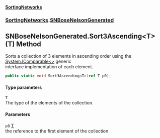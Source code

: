 #### [SortingNetworks](./index.md 'index')
### [SortingNetworks](./SortingNetworks.md 'SortingNetworks').[SNBoseNelsonGenerated](./SortingNetworks-SNBoseNelsonGenerated.md 'SortingNetworks.SNBoseNelsonGenerated')
## SNBoseNelsonGenerated.Sort3Ascending&lt;T&gt;(T) Method
Sorts a collection of 3 elements in ascending order using the [System.IComparable&lt;&gt;](https://docs.microsoft.com/en-us/dotnet/api/System.IComparable-1 'System.IComparable`1') generic  
interface implementation of each element.  
```csharp
public static void Sort3Ascending<T>(ref T p0);
```
#### Type parameters
<a name='SortingNetworks-SNBoseNelsonGenerated-Sort3Ascending-T-(T)-T'></a>
`T`  
The type of the elements of the collection.  
  
#### Parameters
<a name='SortingNetworks-SNBoseNelsonGenerated-Sort3Ascending-T-(T)-p0'></a>
`p0` [T](#SortingNetworks-SNBoseNelsonGenerated-Sort3Ascending-T-(T)-T 'SortingNetworks.SNBoseNelsonGenerated.Sort3Ascending&lt;T&gt;(T).T')  
the reference to the first element of the collection  
  
